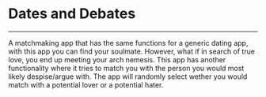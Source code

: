 # Dates and Debates
----

A matchmaking app that has the same functions for a generic dating app, with this app you can find your soulmate. However, what if in search of true love, you  end up meeting your arch nemesis. This app has another functionality where it tries to match you with the person you would most likely despise/argue with. The app will randomly select wether you would match with a potential lover or a potential hater.